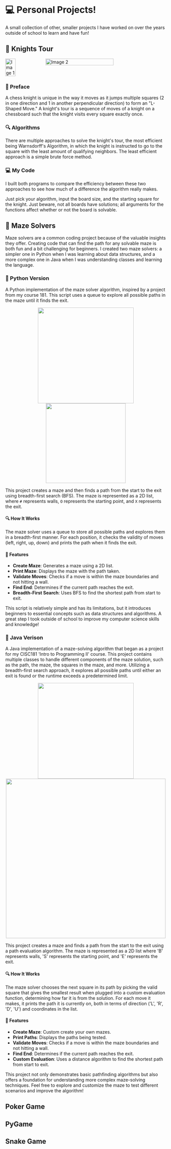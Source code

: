 # 💻 Personal Projects!

A small collection of other, smaller projects I have worked on over the years outside of school to learn and have fun!

## 🐴 Knights Tour

<div style="display: flex; flex-direction: row;">
  <img src="https://github.com/JasSaini101/Personal_Projects/assets/83828348/476ee3a4-d0ca-4dc4-a0f0-bdf604a9a4f3" alt="Image 1" width="25%">
  <img src="https://github.com/JasSaini101/Personal_Projects/assets/83828348/6687dd50-4346-4700-902d-45159752daf3" alt="Image 2" width="65%">
</div>

### 📝 Preface
A chess knight is unique in the way it moves as it jumps multiple squares (2 in one direction and 1 in another perpendicular direction) to form an "L-Shaped Move." A knight's tour is a sequence of moves of a knight on a chessboard such that the knight visits every square exactly once. 

### 🔍 Algorithms
There are multiple approaches to solve the knight's tour, the most efficient being Warnsdorff's Algorithm, in which the knight is instructed to go to the square with the least amount of qualifying neighbors. The least efficient approach is a simple brute force method.

### 💻 My Code
I built both programs to compare the efficiency between these two approaches to see how much of a difference the algorithm really makes.

Just pick your algorithm, input the board size, and the starting square for the knight. Just beware, not all boards have solutions; all arguments for the functions affect whether or not the board is solvable.



## 🧩 Maze Solvers

Maze solvers are a common coding project because of the valuable insights they offer. Creating code that can find the path for any solvable maze is both fun and a bit challenging for beginners. I created two maze solvers: a simpler one in Python when I was learning about data structures, and a more complex one in Java when I was understanding classes and learning the language.

### 📜 Python Version

A Python implementation of the maze solver algorithm, inspired by a project from my course 181. This script uses a queue to explore all possible paths in the maze until it finds the exit.

<p align="center">
  <img src="https://github.com/JasSaini101/Personal_Projects/assets/83828348/fca0a960-1b1b-424a-b117-4e36ea79bced" width="300" />
  <img src="https://github.com/JasSaini101/Personal_Projects/assets/83828348/704d16de-926c-4b4c-9545-f74d7e231656" width="250" />
</p>

This project creates a maze and then finds a path from the start to the exit using breadth-first search (BFS). The maze is represented as a 2D list, where `#` represents walls, `O` represents the starting point, and `X` represents the exit.

#### 🔍 How It Works

The maze solver uses a queue to store all possible paths and explores them in a breadth-first manner. For each position, it checks the validity of moves (left, right, up, down) and prints the path when it finds the exit.

#### 🎯 Features
- **Create Maze**: Generates a maze using a 2D list.
- **Print Maze**: Displays the maze with the path taken.
- **Validate Moves**: Checks if a move is within the maze boundaries and not hitting a wall.
- **Find End**: Determines if the current path reaches the exit.
- **Breadth-First Search**: Uses BFS to find the shortest path from start to exit.

This script is relatively simple and has its limitations, but it introduces beginners to essential concepts such as data structures and algorithms. A great step I took outside of school to improve my computer science skills and knowledge!
 
### 📜 Java Verison

A Java implementation of a maze-solving algorithm that began as a project for my CISC181 'Intro to Programming II' course. This project contains multiple classes to handle different components of the maze solution, such as the path, the maze, the squares in the maze, and more. Utilizing a breadth-first search approach, it explores all possible paths until either an exit is found or the runtime exceeds a predetermined limit.

<p align="center">
  <img src="https://github.com/JasSaini101/Personal_Projects/assets/83828348/79180453-3f8b-44c2-a8fb-92511a89e351" width="300" />
  <img src="https://github.com/JasSaini101/Personal_Projects/assets/83828348/33a9e4e5-12d2-41ee-8906-91f1e3a29aa8" width="500" />
</p>

This project creates a maze and finds a path from the start to the exit using a path evaluation algorithm. The maze is represented as a 2D list where 'B' represents walls, 'S' represents the starting point, and 'E' represents the exit.

#### 🔍 How It Works

The maze solver chooses the next square in its path by picking the valid square that gives the smallest result when plugged into a custom evaluation function, determining how far it is from the solution. For each move it makes, it prints the path it is currently on, both in terms of direction ('L', 'R', 'D', 'U') and coordinates in the list.

#### 🎯 Features

- **Create Maze**: Custom create your own mazes.
- **Print Paths**: Displays the paths being tested.
- **Validate Moves**: Checks if a move is within the maze boundaries and not hitting a wall.
- **Find End**: Determines if the current path reaches the exit.
- **Custom Evaluation**: Uses a distance algorithm to find the shortest path from start to exit.

This project not only demonstrates basic pathfinding algorithms but also offers a foundation for understanding more complex maze-solving techniques. Feel free to explore and customize the maze to test different scenarios and improve the algorithm!

## Poker Game

## PyGame

## Snake Game
